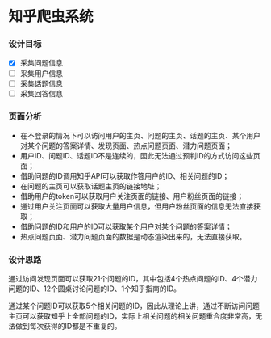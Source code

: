 # 知乎爬虫系统

### 设计目标

- [x] 采集问题信息
- [ ] 采集用户信息
- [ ] 采集话题信息
- [ ] 采集回答信息

### 页面分析

- 在不登录的情况下可以访问用户的主页、问题的主页、话题的主页、某个用户对某个问题的答案详情、发现页面、热点问题页面、潜力问题页面；
- 用户ID、问题ID、话题ID不是连续的，因此无法通过预判ID的方式访问这些页面；
- 借助问题的ID调用知乎API可以获取作答用户的ID、相关问题的ID；
- 在问题的主页可以获取话题主页的链接地址；
- 借助用户的token可以获取用户关注页面的链接、用户粉丝页面的链接；
- 通过用户关注页面可以获取大量用户信息，但用户粉丝页面的信息无法直接获取；
- 借助问题的ID和用户的ID可以获取某个用户对某个问题的答案详情；
- 热点问题页面、潜力问题页面的数据是动态渲染出来的，无法直接获取。

### 设计思路

通过访问发现页面可以获取21个问题的ID，其中包括4个热点问题的ID、4个潜力问题的ID、12个圆桌讨论问题的ID、1个知乎指南的ID。

通过某个问题ID可以获取5个相关问题的ID，因此从理论上讲，通过不断访问问题主页可以获取知乎上全部问题的ID，实际上相关问题的相关问题重合度非常高，无法做到每次获得的ID都是不重复的。